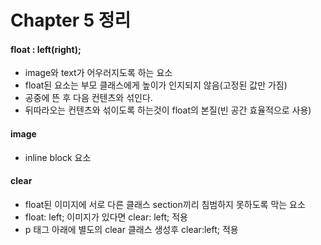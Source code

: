 # Chapter 5 정리

#### float : left(right);
* image와 text가 어우러지도록 하는 요소
* float된 요소는 부모 클래스에게 높이가 인지되지 않음(고정된 값만 가짐)
* 공중에 뜬 후 다음 컨텐츠와 섞인다.
* 뒤따라오는 컨텐츠와 섞이도록 하는것이 float의 본질(빈 공간 효율적으로 사용)

#### image
* inline block 요소

#### clear
* float된 이미지에 서로 다른 클래스 section끼리 침범하지 못하도록 막는 요소
* float: left; 이미지가 있다면 clear: left; 적용
* p 태그 아래에 별도의 clear 클래스 생성후 clear:left; 적용
